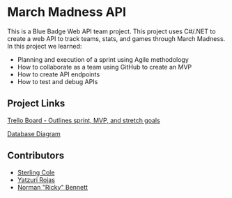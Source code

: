 # March Madness API

This is a Blue Badge Web API team project. This project uses C#/.NET to create
a web API to track teams, stats, and games through March Madness. In this
project we learned:

* Planning and execution of a sprint using Agile methodology
* How to collaborate as a team using GitHub to create an MVP
* How to create API endpoints
* How to test and debug APIs

## Project Links

[Trello Board - Outlines sprint, MVP, and stretch goals](https://trello.com/b/HdoS2YrE/marchmadnessapi)  

[Database Diagram](https://dbdiagram.io/d/6042461afcdcb6230b22c920)

## Contributors

* [Sterling Cole](https://www.linkedin.com/in/sterling-cole-087381207/)
* [Yatzuri Rojas](https://www.linkedin.com/in/yatzuri-rojas-49939b209/)
* [Norman "Ricky" Bennett](https://www.linkedin.com/in/norman-ricky-bennett/)
